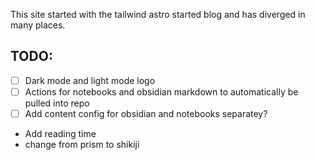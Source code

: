This site started with the tailwind astro started blog and has diverged in many places.

## TODO:

- [ ] Dark mode and light mode logo
- [ ] Actions for notebooks and obsidian markdown to automatically be pulled into repo
- [ ] Add content config for obsidian and notebooks separatey?
- Add reading time
- change from prism to shikiji
